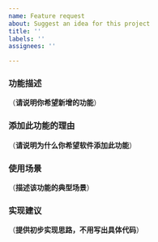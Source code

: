 ```yaml
---
name: Feature request
about: Suggest an idea for this project
title: ''
labels: ''
assignees: ''

---
```


### 功能描述

（**请说明你希望新增的功能**）

### 添加此功能的理由

（**请说明为什么你希望软件添加此功能**）

### 使用场景

（**描述该功能的典型场景**）

### 实现建议

（**提供初步实现思路，不用写出具体代码**）

